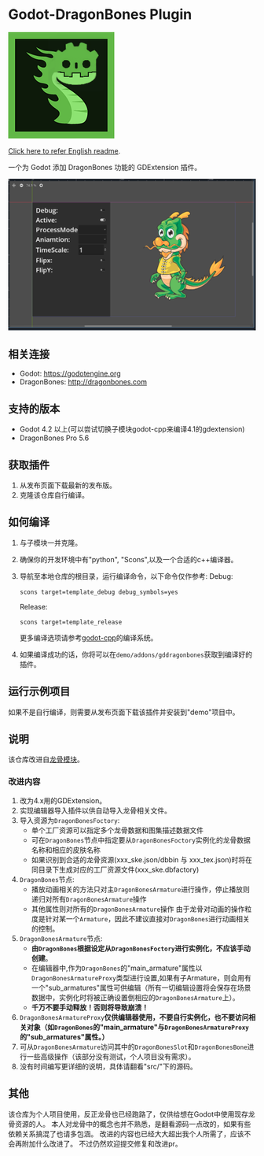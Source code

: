 # Godot-DragonBones Plugin

![image](demo/icon.png)

[Click here to refer English readme](README.md).

一个为 Godot 添加 DragonBones 功能的 GDExtension 插件。

![image](doc/1.PNG)

## 相关连接

* Godot: <https://godotengine.org>
* DragonBones: <http://dragonbones.com>

## 支持的版本

* Godot 4.2 以上(可以尝试切换子模块godot-cpp来编译4.1的gdextension)
* DragonBones Pro 5.6

## 获取插件

1. 从发布页面下载最新的发布版。
2. 克隆该仓库自行编译。

## 如何编译

1. 与子模块一并克隆。
2. 确保你的开发环境中有"python", "Scons",以及一个合适的c++编译器。
3. 导航至本地仓库的根目录，运行编译命令，以下命令仅作参考:
   Debug:

   ```shell
   scons target=template_debug debug_symbols=yes
   ```

   Release:

   ```shell
   scons target=template_release
   ```

   更多编译选项请参考[godot-cpp](https://github.com/godotengine/godot-cpp.git)的编译系统。

4. 如果编译成功的话，你将可以在`demo/addons/gddragonbones`获取到编译好的插件。

## 运行示例项目

如果不是自行编译，则需要从发布页面下载该插件并安装到"demo"项目中。

## 说明

该仓库改进自[龙骨模块](https://github.com/sanja-sa/gddragonbones)。

### 改进内容

1. 改为4.x用的GDExtension。
2. 实现编辑器导入插件以供自动导入龙骨相关文件。
3. 导入资源为`DragonBonesFoctory`:
   * 单个工厂资源可以指定多个龙骨数据和图集描述数据文件
   * 可在`DragonBones`节点中指定要从`DragonBonesFoctory`实例化的龙骨数据名称和相应的皮肤名称
   * 如果识别到合适的龙骨资源(xxx_ske.json/dbbin 与 xxx_tex.json)时将在同目录下生成对应的工厂资源文件(xxx_ske.dbfactory)
4. `DragonBones`节点:
   * 播放动画相关的方法只对主`DragonBonesArmature`进行操作，停止播放则递归对所有`DragonBonesArmature`操作
   * 其他属性则对所有的`DragonBonesArmature`操作
    由于龙骨对动画的操作粒度是针对某一个`Armature`，因此不建议直接对`DragonBones`进行动画相关的控制。
5. `DragonBonesArmature`节点:
   * **由`DragonBones`根据设定从`DragonBonesFoctory`进行实例化，不应该手动创建**。
   * 在编辑器中,作为`DragonBones`的"main_armature"属性以`DragonBonesArmatureProxy`类型进行设置,如果有子Armature，则会用有一个"sub_armatures"属性可供编辑（所有一切编辑设置将会保存在场景数据中，实例化时将被正确设置倒相应的`DragonBonesArmature`上）。
   * **千万不要手动释放！否则将导致崩溃！**
6. `DragonBonesArmatureProxy`**仅供编辑器使用，不要自行实例化，也不要访问相关对象（如`DragonBones`的"main_armature"与`DragonBonesArmatureProxy`的"sub_armatures"属性。）**
7. 可从`DragonBonesArmature`访问其中的`DragonBonesSlot`和`DragonBonesBone`进行一些高级操作（该部分没有测试，个人项目没有需求）。
8. 没有时间编写更详细的说明，具体请翻看"src/"下的源码。

## 其他

该仓库为个人项目使用，反正龙骨也已经跑路了，仅供给想在Godot中使用现存龙骨资源的人。
本人对龙骨中的概念也并不熟悉，是翻看源码一点改的，如果有些依赖关系搞混了也请多包涵。
改进的内容也已经大大超出我个人所需了，应该不会再附加什么改进了。
不过仍然欢迎提交修复和改进pr。
